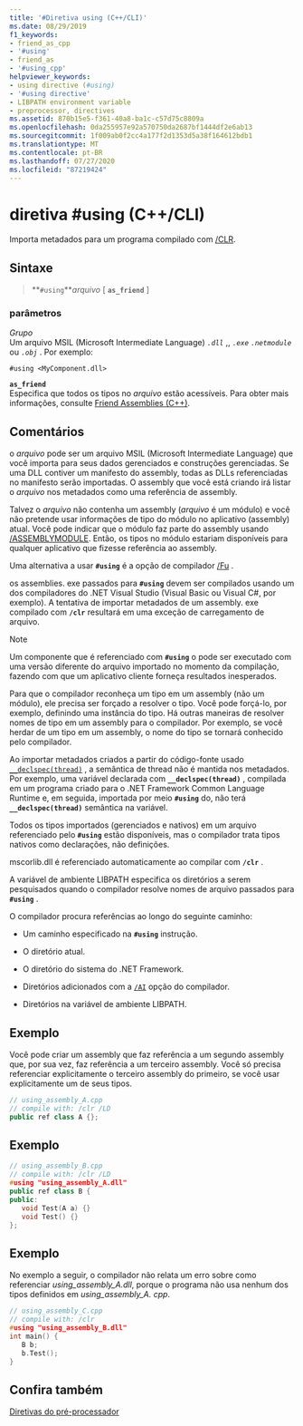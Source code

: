 ```yaml
---
title: '#Diretiva using (C++/CLI)'
ms.date: 08/29/2019
f1_keywords:
- friend_as_cpp
- '#using'
- friend_as
- '#using_cpp'
helpviewer_keywords:
- using directive (#using)
- '#using directive'
- LIBPATH environment variable
- preprocessor, directives
ms.assetid: 870b15e5-f361-40a8-ba1c-c57d75c8809a
ms.openlocfilehash: 0da255957e92a570750da2687bf1444df2e6ab13
ms.sourcegitcommit: 1f009ab0f2cc4a177f2d1353d5a38f164612bdb1
ms.translationtype: MT
ms.contentlocale: pt-BR
ms.lasthandoff: 07/27/2020
ms.locfileid: "87219424"
---
```

# <a name="using-directive-ccli"></a>diretiva #using (C++/CLI)

Importa metadados para um programa compilado com [/CLR](../build/reference/clr-common-language-runtime-compilation.md).

## <a name="syntax"></a>Sintaxe

> **`#using`***arquivo* [ **`as_friend`** ]

### <a name="parameters"></a>parâmetros

*Grupo*\
Um arquivo MSIL (Microsoft Intermediate Language) *`.dll`* ,, *`.exe`* *`.netmodule`* ou *`.obj`* . Por exemplo:

`#using <MyComponent.dll>`

**`as_friend`**\
Especifica que todos os tipos no *arquivo* estão acessíveis. Para obter mais informações, consulte [Friend Assemblies (C++)](../dotnet/friend-assemblies-cpp.md).

## <a name="remarks"></a>Comentários

o *arquivo* pode ser um arquivo MSIL (Microsoft Intermediate Language) que você importa para seus dados gerenciados e construções gerenciadas. Se uma DLL contiver um manifesto do assembly, todas as DLLs referenciadas no manifesto serão importadas. O assembly que você está criando irá listar o *arquivo* nos metadados como uma referência de assembly.

Talvez o *arquivo* não contenha um assembly (*arquivo* é um módulo) e você não pretende usar informações de tipo do módulo no aplicativo (assembly) atual. Você pode indicar que o módulo faz parte do assembly usando [/ASSEMBLYMODULE](../build/reference/assemblymodule-add-a-msil-module-to-the-assembly.md). Então, os tipos no módulo estariam disponíveis para qualquer aplicativo que fizesse referência ao assembly.

Uma alternativa a usar **`#using`** é a opção de compilador [/Fu](../build/reference/fu-name-forced-hash-using-file.md) .

os assemblies. exe passados para **`#using`** devem ser compilados usando um dos compiladores do .NET Visual Studio (Visual Basic ou Visual C#, por exemplo).  A tentativa de importar metadados de um assembly. exe compilado com **`/clr`** resultará em uma exceção de carregamento de arquivo.

> [!NOTE]
> Um componente que é referenciado com **`#using`** o pode ser executado com uma versão diferente do arquivo importado no momento da compilação, fazendo com que um aplicativo cliente forneça resultados inesperados.

Para que o compilador reconheça um tipo em um assembly (não um módulo), ele precisa ser forçado a resolver o tipo. Você pode forçá-lo, por exemplo, definindo uma instância do tipo. Há outras maneiras de resolver nomes de tipo em um assembly para o compilador. Por exemplo, se você herdar de um tipo em um assembly, o nome do tipo se tornará conhecido pelo compilador.

Ao importar metadados criados a partir do código-fonte usado [`__declspec(thread)`](../cpp/thread.md) , a semântica de thread não é mantida nos metadados. Por exemplo, uma variável declarada com **`__declspec(thread)`** , compilada em um programa criado para o .NET Framework Common Language Runtime e, em seguida, importada por meio **`#using`** do, não terá **`__declspec(thread)`** semântica na variável.

Todos os tipos importados (gerenciados e nativos) em um arquivo referenciado pelo **`#using`** estão disponíveis, mas o compilador trata tipos nativos como declarações, não definições.

mscorlib.dll é referenciado automaticamente ao compilar com **`/clr`** .

A variável de ambiente LIBPATH especifica os diretórios a serem pesquisados quando o compilador resolve nomes de arquivo passados para **`#using`** .

O compilador procura referências ao longo do seguinte caminho:

- Um caminho especificado na **`#using`** instrução.

- O diretório atual.

- O diretório do sistema do .NET Framework.

- Diretórios adicionados com a [`/AI`](../build/reference/ai-specify-metadata-directories.md) opção do compilador.

- Diretórios na variável de ambiente LIBPATH.

## <a name="example"></a>Exemplo

Você pode criar um assembly que faz referência a um segundo assembly que, por sua vez, faz referência a um terceiro assembly. Você só precisa referenciar explicitamente o terceiro assembly do primeiro, se você usar explicitamente um de seus tipos.

```cpp
// using_assembly_A.cpp
// compile with: /clr /LD
public ref class A {};
```

## <a name="example"></a>Exemplo

```cpp
// using_assembly_B.cpp
// compile with: /clr /LD
#using "using_assembly_A.dll"
public ref class B {
public:
   void Test(A a) {}
   void Test() {}
};
```

## <a name="example"></a>Exemplo

No exemplo a seguir, o compilador não relata um erro sobre como referenciar *using_assembly_A.dll*, porque o programa não usa nenhum dos tipos definidos em *using_assembly_A. cpp*.

```cpp
// using_assembly_C.cpp
// compile with: /clr
#using "using_assembly_B.dll"
int main() {
   B b;
   b.Test();
}
```

## <a name="see-also"></a>Confira também

[Diretivas do pré-processador](../preprocessor/preprocessor-directives.md)
